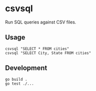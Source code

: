 # csvsql

Run SQL queries against CSV files.

## Usage

```
csvsql "SELECT * FROM cities"
csvsql "SELECT City, State FROM cities"
```

## Development

```
go build .
go test ./...
```

